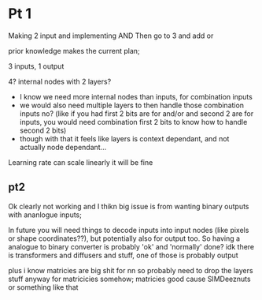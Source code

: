 # Pt 1

Making 2 input and implementing AND
Then go to 3 and add or


prior knowledge makes the current plan;

3 inputs, 1 output

4? internal nodes with 2 layers?
 
 - I know we need more internal nodes than inputs, for combination inputs
 - we would also need multiple layers to then handle those combination inputs no? (like if you had first 2 bits are for and/or and second 2 are for inputs, you would need combination first 2 bits to know how to handle second 2 bits)
 - though with that it feels like layers is context dependant, and not actually node dependant...

Learning rate can scale linearly it will be fine

## pt2

Ok clearly not working and I thikn big issue is from wanting binary outputs with ananlogue inputs;

In future you will need things to decode inputs into input nodes (like pixels or shape coordinates??), but potentially also for output too. So having a analogue to binary converter is probably 'ok' and 'normally' done? idk there is transformers and diffusers and stuff, one of those is probably output

plus i know matricies are big shit for nn so probably need to drop the layers stuff anyway for matricicies somehow; matricies good cause SIMDeeznuts or something like that


